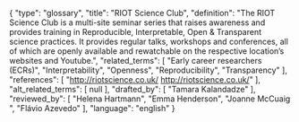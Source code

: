 {
    "type": "glossary",
    "title": "RIOT Science Club",
    "definition": "The RIOT Science Club is a multi-site seminar series that raises awareness and provides training in Reproducible, Interpretable, Open & Transparent science practices. It provides regular talks, workshops and conferences, all of which are openly available and rewatchable on the respective location’s websites and Youtube.",
    "related_terms": [
        "Early career researchers (ECRs)",
        "Interpretability",
        "Openness",
        "Reproducibility",
        "Transparency"
    ],
    "references": [
        "http://riotscience.co.uk/ http://riotscience.co.uk/"
    ],
    "alt_related_terms": [
        null
    ],
    "drafted_by": [
        "Tamara Kalandadze"
    ],
    "reviewed_by": [
        "Helena Hartmann",
        "Emma Henderson",
        "Joanne McCuaig ",
        "Flávio Azevedo"
    ],
    "language": "english"
}